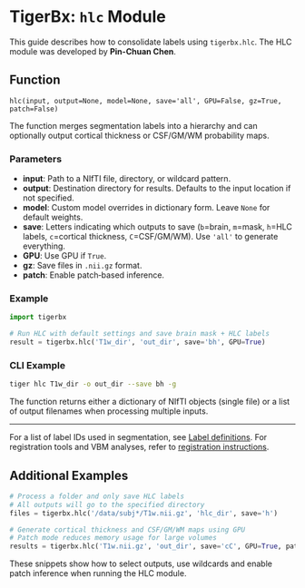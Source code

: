 # TigerBx: `hlc` Module

This guide describes how to consolidate labels using `tigerbx.hlc`.
The HLC module was developed by **Pin-Chuan Chen**.

## Function

`hlc(input, output=None, model=None, save='all', GPU=False, gz=True, patch=False)`

The function merges segmentation labels into a hierarchy and can optionally output cortical thickness or CSF/GM/WM probability maps.

### Parameters

- **input**: Path to a NIfTI file, directory, or wildcard pattern.
- **output**: Destination directory for results. Defaults to the input location if not specified.
- **model**: Custom model overrides in dictionary form. Leave `None` for default weights.
- **save**: Letters indicating which outputs to save (`b`=brain, `m`=mask, `h`=HLC labels, `c`=cortical thickness, `C`=CSF/GM/WM). Use `'all'` to generate everything.
- **GPU**: Use GPU if `True`.
- **gz**: Save files in `.nii.gz` format.
- **patch**: Enable patch‑based inference.

### Example

```python
import tigerbx

# Run HLC with default settings and save brain mask + HLC labels
result = tigerbx.hlc('T1w_dir', 'out_dir', save='bh', GPU=True)
```

### CLI Example

```bash
tiger hlc T1w_dir -o out_dir --save bh -g
```

The function returns either a dictionary of NIfTI objects (single file) or a list of output filenames when processing multiple inputs.

---

For a list of label IDs used in segmentation, see [Label definitions](seglabel.md). For registration tools and VBM analyses, refer to [registration instructions](reginstruction.md).


Additional Examples
-------------------

```python
# Process a folder and only save HLC labels
# All outputs will go to the specified directory
files = tigerbx.hlc('/data/subj*/T1w.nii.gz', 'hlc_dir', save='h')

# Generate cortical thickness and CSF/GM/WM maps using GPU
# Patch mode reduces memory usage for large volumes
results = tigerbx.hlc('T1w.nii.gz', 'out_dir', save='cC', GPU=True, patch=True)
```

These snippets show how to select outputs, use wildcards and enable
patch inference when running the HLC module.

